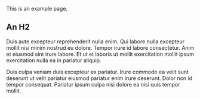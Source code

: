 
This is an example page.

## An H2

Duis aute excepteur reprehenderit nulla enim. Qui labore nulla excepteur mollit nisi minim nostrud eu dolore. Tempor irure id labore consectetur. Anim et eiusmod sint irure labore. Et ut et laboris ut mollit exercitation mollit ipsum exercitation nulla ea in pariatur aliquip.

Duis culpa veniam duis excepteur ex pariatur. Irure commodo ea velit sunt deserunt ut velit pariatur eiusmod pariatur enim irure deserunt. Dolor non id tempor consequat. Pariatur ipsum culpa nisi dolore ea nisi quis tempor mollit.

